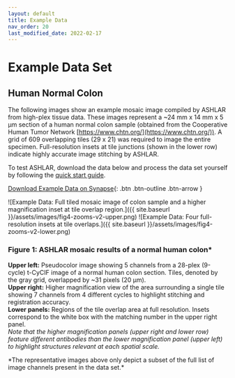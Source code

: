 ```yaml
---
layout: default
title: Example Data
nav_order: 20
last_modified_date: 2022-02-17
---
```


# Example Data Set
## Human Normal Colon
The following images show an example mosaic image compiled by ASHLAR from high-plex tissue data. These images represent a ~24 mm x 14 mm x 5 μm section of a human normal colon sample (obtained from the Cooperative Human Tumor Network [https://www.chtn.org/](https://www.chtn.org/)). A grid of 609 overlapping tiles (29 x 21) was required to image the entire specimen. Full-resolution insets at tile junctions (shown in the lower row) indicate highly accurate image stitching by ASHLAR. 

To test ASHLAR, download the data below and process the data set yourself by following the [quick start guide](./instructions).

[Download Example Data on Synapse](https://dx.doi.org/10.7303/syn25826362){: .btn .btn-outline .btn-arrow }

![Example Data: Full tiled mosaic image of colon sample and a higher magnification inset at tile overlap region.]({{ site.baseurl }}/assets/images/fig4-zooms-v2-upper.png)
![Example Data: Four full-resolution insets at tile overlaps.]({{ site.baseurl }}/assets/images/fig4-zooms-v2-lower.png)
### Figure 1: ASHLAR mosaic results of a normal human colon\*
**Upper left:** Pseudocolor image showing 5 channels from a 28-plex (9-cycle) t-CyCIF image of a normal human colon section. Tiles, denoted by the gray grid, overlapped by ~31 pixels (20 μm).  
**Upper right:** Higher magnification view of the area surrounding a single tile showing 7 channels from 4 different cycles to highlight stitching and registration accuracy.   
**Lower panels:** Regions of the tile overlap area at full resolution. Insets correspond to the white box with the matching number in the upper right panel.  
*Note that the higher magnification panels (upper right and lower row) feature different antibodies than the lower magnification panel (upper left) to highlight structures relevant at each spatial scale.*

\*The representative images above only depict a subset of the full list of image channels present in the data set.*
